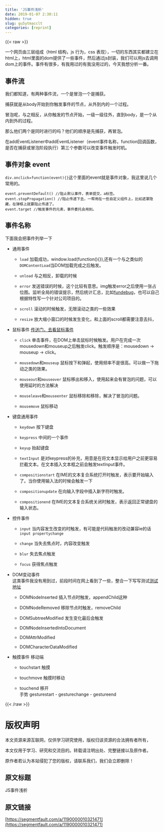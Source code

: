 ```yaml
---
title: 'JS事件浅析' 
date: 2019-01-07 2:30:11
hidden: true
slug: gu5ytmacclt
categories: [reprint]
---
```


{{< raw >}}

                    
<p>一个网页由三层组成（html 结构，js 行为，css 表现），一切的东西其实都建立在html上，html里面的dom提供了一些事件，然后通过js封装，我们可以用js去调用dom上的事件。事件有很多，有我用过的有我没用过的，今天我想分析一番。</p>
<h2 id="articleHeader0">事件流</h2>
<p>我们都知道，有两种事件流，一个是冒泡一个是捕获。</p>
<p>捕获就是从body开始到你触发事件的节点，从外到内的一个过程。</p>
<p>冒泡呢，与之相反，从你触发的节点开始，一级一级往外，直到body，是一个从内到外的过程。</p>
<p>那么他们两个是同时进行的吗？他们的顺序是先捕获，再冒泡。</p>
<p>在addEventListener中addEventListener（event事件名称，function回调函数，是否在捕获或冒泡阶段执行）第三个参数可以改变事件触发时机。</p>
<h2 id="articleHeader1">事件对象 event</h2>
<p><code>div.onclick=function(event){}</code>这个里面的event就是事件对象，我这里说几个常用的。</p>
<div class="widget-codetool" style="display:none;">
      <div class="widget-codetool--inner">
      <span class="selectCode code-tool" data-toggle="tooltip" data-placement="top" title="" data-original-title="全选"></span>
      <span type="button" class="copyCode code-tool" data-toggle="tooltip" data-placement="top" data-clipboard-text="event.preventDefault() //阻止默认事件，表单提交，a标签。
event.stopPropagation() //阻止传递下去，一帮用在一些自定义组件上，比如遮罩隐藏，在弹框上就要阻止传递了。
event.target //触发事件的元素，事件委托会用到。
" title="" data-original-title="复制"></span>
      <span type="button" class="saveToNote code-tool" data-toggle="tooltip" data-placement="top" title="" data-original-title="放进笔记"></span>
      </div>
      </div><pre class="hljs cs"><code><span class="hljs-keyword">event</span>.preventDefault() <span class="hljs-comment">//阻止默认事件，表单提交，a标签。</span>
<span class="hljs-keyword">event</span>.stopPropagation() <span class="hljs-comment">//阻止传递下去，一帮用在一些自定义组件上，比如遮罩隐藏，在弹框上就要阻止传递了。</span>
<span class="hljs-keyword">event</span>.target <span class="hljs-comment">//触发事件的元素，事件委托会用到。</span>
</code></pre>
<h2 id="articleHeader2">事件名称</h2>
<p>下面我会把事件列举一下</p>
<ul>
<li>
<p>通用事件</p>
<ul>
<li><p><code>load</code>   加载成功，window.load(function(){}),还有一个与之类似的<code>DOMContentLoad</code>当DOM加载完成之后触发。</p></li>
<li><p><code>unload</code> 与之相反，卸载的时候</p></li>
<li><p><code>error</code>  发送错误的时候，这个比较有意思。img触发error之后使用一张占位图。监听全局的错误提示，然后统计汇总，比如<a href="https://fundebug.com/" rel="nofollow noreferrer" target="_blank">fundebug</a>，也可以自己根据特性写一个针对公司项目的。</p></li>
<li><p><code>scroll</code> 滚动的时候触发，无限滚动之类的一些效果</p></li>
<li><p><code>resize</code> 放大缩小窗口的时候发生变化，和上面的scroll都需要注意去抖，</p></li>
</ul>
</li>
<li>
<p>鼠标事件 <a href="http://jsrun.net/mFYKp" rel="nofollow noreferrer" target="_blank">传送门，去看鼠标事件</a></p>
<ul>
<li><p><code>click</code>  单击事件，在DOM上单击鼠标时候触发。用户在完成一次mousedown和mouseup之后触发click。触发顺序是：mousedown -&gt; mouseup -&gt; click。</p></li>
<li><p><code>mousedown</code>和<code>mouseup</code> 鼠标按下和弹起，使用频率不是很高。可以做一下拖动之类的效果。</p></li>
<li><p><code>mouseout</code>和<code>mouseover</code> 鼠标移出和移入，使用起来会有冒泡的问题，可以使用延时的方法解决</p></li>
<li><p><code>mouseleave</code>和<code>mouseenter</code> 鼠标移除和移除，解决了冒泡的问题。</p></li>
<li><p><code>mousemove</code> 鼠标移动</p></li>
</ul>
</li>
<li>
<p>键盘通用事件</p>
<ul>
<li><p><code>keydown</code>  按下键盘</p></li>
<li><p><code>keypress</code> 中间的一个事件</p></li>
<li><p><code>keyup</code>    抬起键盘</p></li>
<li><p><code>textInput</code> 是对keypress的补充，用意是在将文本显示给用户之前更容易拦截文本。在文本插入文本框之前会触发textInput事件。</p></li>
<li><p><code>compositionstart</code> 在IME的文本复合系统打开时触发，表示要开始输入了。当你使用输入法的时候会触发一下</p></li>
<li><p><code>compositionupdate</code> 在向输入字段中插入新字符时触发。</p></li>
<li><p><code>compositionend</code> 在IME的文本复合系统关闭时触发，表示返回正常键盘的输入状态。</p></li>
</ul>
</li>
<li>
<p>控件事件</p>
<ul>
<li><p><code>input</code> 当内容发生改变的时触发，有可能是代码触发的改动兼容ie的话<code>input propertychange</code></p></li>
<li><p><code>change</code> 当失去焦点时，内容改变触发</p></li>
<li><p><code>blur</code> 失去焦点触发</p></li>
<li><p><code>focus</code> 获得焦点触发</p></li>
</ul>
</li>
<li>
<p>DOM变动事件<br> 这类事件我没有用到过，前段时间在网上看到了一些，整合一下写写测试<a href="http://jsrun.net/vFYKp" rel="nofollow noreferrer" target="_blank">测试地址</a></p>
<ul>
<li><p>DOMNodeInserted 插入节点时触发，appendChild这种</p></li>
<li><p>DOMNodeRemoved 移除节点时触发，removeChild</p></li>
<li><p>DOMSubtreeModified 发生变化最后会触发</p></li>
<li><p>DOMNodeInsertedIntoDocument</p></li>
<li><p>DOMAttrModified</p></li>
<li><p>DOMCharacterDataModified</p></li>
</ul>
</li>
<li>
<p>触摸事件 移动端</p>
<ul>
<li><p>touchstart 触摸</p></li>
<li><p>touchmove  触摸时移动</p></li>
<li><p>touchend   移开<br>  手势 gesturestart - gesturechange - gestureend</p></li>
</ul>
</li>
</ul>

                
{{< /raw >}}

# 版权声明
本文资源来源互联网，仅供学习研究使用，版权归该资源的合法拥有者所有，

本文仅用于学习、研究和交流目的。转载请注明出处、完整链接以及原作者。

原作者若认为本站侵犯了您的版权，请联系我们，我们会立即删除！

## 原文标题
JS事件浅析

## 原文链接
[https://segmentfault.com/a/1190000010321471](https://segmentfault.com/a/1190000010321471)


